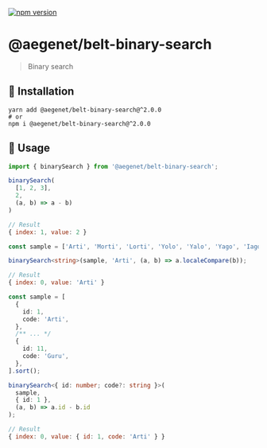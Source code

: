 [![npm version](https://img.shields.io/npm/v/@aegenet/belt-binary-search.svg)](https://www.npmjs.com/package/@aegenet/belt-binary-search)
<br>

# @aegenet/belt-binary-search

> Binary search

## 💾 Installation

```shell
yarn add @aegenet/belt-binary-search@^2.0.0
# or
npm i @aegenet/belt-binary-search@^2.0.0
```

## 📝 Usage

```typescript
import { binarySearch } from '@aegenet/belt-binary-search';

binarySearch(
  [1, 2, 3],
  2,
  (a, b) => a - b)
)
```
```javascript
// Result
{ index: 1, value: 2 }
```


```typescript
const sample = ['Arti', 'Morti', 'Lorti', 'Yolo', 'Yalo', 'Yago', 'Iago', 'Zorro', 'Nor', 'Aru', 'Guru'].sort();

binarySearch<string>(sample, 'Arti', (a, b) => a.localeCompare(b));
```
```javascript
// Result
{ index: 0, value: 'Arti' }
```


```typescript
const sample = [
  {
    id: 1,
    code: 'Arti',
  },
  /** ... */
  {
    id: 11,
    code: 'Guru',
  },
].sort();

binarySearch<{ id: number; code?: string }>(
  sample,
  { id: 1 },
  (a, b) => a.id - b.id
);
```
```javascript
// Result
{ index: 0, value: { id: 1, code: 'Arti' } }
```
